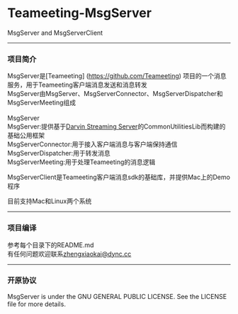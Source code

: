 # Teameeting-MsgServer<br>
MsgServer and MsgServerClient<br>

---

### 项目简介<br>
MsgServer是[Teameeting] (https://github.com/Teameeting) 项目的一个消息服务，用于Teameeting客户端消息发送和消息转发<br>
MsgServer由MsgServer、MsgServerConnector、MsgServerDispatcher和MsgServerMeeting组成<br>
<br>
MsgServer<br>
	MsgServer:提供基于[Darvin Streaming Server](http://dss.macosforge.org/)的CommonUtilitiesLib而构建的基础公用框架<br>
	MsgServerConnector:用于接入客户端消息与客户端保持通信<br>
	MsgServerDispatcher:用于转发消息<br>
	MsgServerMeeting:用于处理Teameeting的消息逻辑<br>

MsgServerClient是Teameeting客户端消息sdk的基础库，并提供Mac上的Demo程序<br>

目前支持Mac和Linux两个系统<br>

---

### 项目编译<br>
参考每个目录下的README.md<br>
有任何问题欢迎联系[zhengxiaokai@dync.cc](zhengxiaokai@dync.cc)<br>

---

### 开原协议<br>
MsgServer is under the GNU GENERAL PUBLIC LICENSE. See the LICENSE file for more details.<br>
